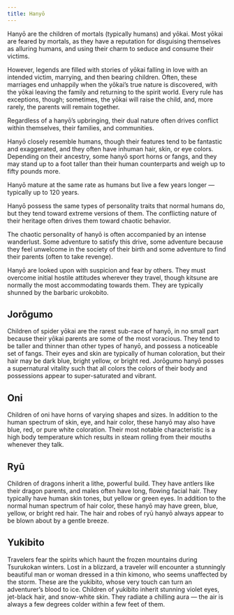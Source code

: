 ```yaml
---
title: Hanyō
---
```


Hanyō are the children of mortals (typically humans) and yōkai. Most yōkai are feared by mortals, as they have a reputation for disguising themselves as alluring humans, and using their charm to seduce and consume their victims.

However, legends are filled with stories of yōkai falling in love with an intended victim, marrying, and then bearing children. Often, these marriages end unhappily when the yōkai’s true nature is discovered, with the yōkai leaving the family and returning to the spirit world. Every rule has exceptions, though; sometimes, the yōkai will raise the child, and, more rarely, the parents will remain together.

Regardless of a hanyō’s upbringing, their dual nature often drives conflict within themselves, their families, and communities.

Hanyō closely resemble humans, though their features tend to be fantastic and exaggerated, and they often have inhuman hair, skin, or eye colors. Depending on their ancestry, some hanyō sport horns or fangs, and they may stand up to a foot taller than their human counterparts and weigh up to fifty pounds more.

Hanyō mature at the same rate as humans but live a few years longer — typically up to 120 years.

Hanyō possess the same types of personality traits that normal humans do, but they tend toward extreme versions of them. The conflicting nature of their heritage often drives them toward chaotic behavior.

The chaotic personality of hanyō is often accompanied by an intense wanderlust. Some adventure to satisfy this drive, some adventure because they feel unwelcome in the society of their birth and some adventure to find their parents (often to take revenge).

Hanyō are looked upon with suspicion and fear by others. They must overcome initial hostile attitudes wherever they travel, though kitsune are normally the most accommodating towards them. They are typically shunned by the barbaric urokobito.

## Jorōgumo

Children of spider yōkai are the rarest sub-race of hanyō, in no small part because their yōkai parents are some of the most voracious. They tend to be taller and thinner than other types of hanyō, and possess a noticeable set of fangs. Their eyes and skin are typically of human coloration, but their hair may be dark blue, bright yellow, or bright red. Jorōgumo hanyō posses a supernatural vitality such that all colors the colors of their body and possessions appear to super-saturated and vibrant.

## Oni

Children of oni have horns of varying shapes and sizes. In addition to the human spectrum of skin, eye, and hair color, these hanyō may also have blue, red, or pure white coloration. Their most notable characteristic is a high body temperature which results in steam rolling from their mouths whenever they talk.

## Ryū

Children of dragons inherit a lithe, powerful build. They have antlers like their dragon parents, and males often have long, flowing facial hair. They typically have human skin tones, but yellow or green eyes. In addition to the normal human spectrum of hair color, these hanyō may have green, blue, yellow, or bright red hair. The hair and robes of ryū hanyō always appear to be blown about by a gentle breeze.

## Yukibito

Travelers fear the spirits which haunt the frozen mountains during Tsurukokan winters. Lost in a blizzard, a traveler will encounter a stunningly beautiful man or woman dressed in a thin kimono, who seems unaffected by the storm. These are the yukibito, whose very touch can turn an adventurer’s blood to ice. Children of yukibito inherit stunning violet eyes, jet-black hair, and snow-white skin. They radiate a chilling aura — the air is always a few degrees colder within a few feet of them.